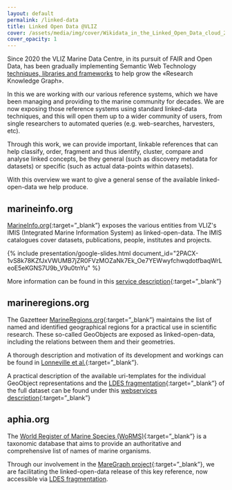 ```yaml
---
layout: default
permalink: /linked-data
title: Linked Open Data @VLIZ
cover: /assets/media/img/cover/Wikidata_in_the_Linked_Open_Data_cloud_2020-08-20.svg
cover_opacity: 1
---
```


Since 2020 the VLIZ Marine Data Centre, in its pursuit of FAIR and Open Data, has been gradually implementing Semantic Web Technology [techniques, libraries and frameworks](/fair-open-data#technical) to help grow the «Research Knowledge Graph». 

In this we are working with our various reference systems, which we have been managing and providing to the marine community for decades. We are now exposing those reference systems using standard linked-data techniques, and this will open them up to a wider community of users, from single researchers to automated queries (e.g. web-searches, harvesters, etc).

Through this work, we can provide important, linkable references that can help classify, order, fragment and thus identify, cluster, compare and analyse linked concepts, be they general (such as discovery metadata for datasets) or specific (such as actual data-points within datasets).

With this overview we want to give a general sense of the available linked-open-data we help produce.

## marineinfo.org <a name="marineinfo"></a>

[MarineInfo.org](https://marineinfo.org/){:target=”_blank”} exposes the various entities from VLIZ's IMIS (Integrated Marine Information System) as linked-open-data. The IMIS catalogues cover datasets, publications, people, institutes and projects.

{% include presentation/google-slides.html
   document_id="2PACX-1vS8k78KZfJxVWUMB7jZR0FVzMOZaNk7Ek_Oe7YEWwyfchwqdotfbaqWrLeoE5eKGNS7U9b_V9u0tnYu"
%}
 
More information can be found in this [service description](https://marineinfo.org/products-and-services){:target=”_blank”}

## marineregions.org <a name="marineregions"></a>

The Gazetteer [MarineRegions.org](https://marineregions.org/){:target=”_blank”} maintains the list of named and identified geographical regions for a practical use in scientific research. These so-called GeoObjects are exposed as linked-open-data, including the relations between them and their geometries.

A thorough description and motivation of its development and workings can be found in [Lonneville et al.](https://marineinfo.org/id/publication/346947){:target=”_blank”}.

A practical description of the available uri-templates for the individual GeoObject representations and the [LDES fragmentation](https://marineregions.org/feed){:target=”_blank”} of the full dataset can be found under this [webservices description](https://marineregions.org/gazetteer.php?p=webservices){:target=”_blank”} 


## aphia.org <a name="aphia"></a>

The [World Register of Marine Species (WoRMS)](https://marinespecies.org/){:target=”_blank”} is a taxonomic database that aims to provide an authoritative and comprehensive list of names of marine organisms.

Through our involvement in the [MareGraph project](https://www.maregraph.eu/){:target=”_blank”}, we are facilitating the linked-open-data release of this key reference, now accessible via [LDES fragmentation](https://aphia.org/feed).